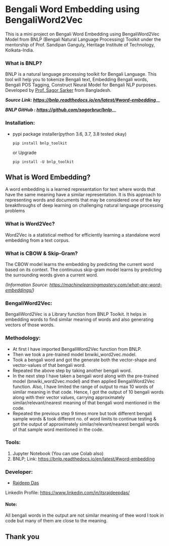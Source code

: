 # Bengali Word Embedding using BengaliWord2Vec

This is a mini project on Bengali Word Embedding using BengaliWord2Vec Model from BNLP (Bengali Natural Language Processing) Toolkit under the mentorship of Prof. Sandipan Ganguly, Heritage Institute of Technology, Kolkata-India.

### What is BNLP?

BNLP is a natural language processing toolkit for Bengali Language. This tool will help you to tokenize Bengali text, Embedding Bengali words, Bengali POS Tagging, Construct Neural Model for Bengali NLP purposes. Developed by [Prof. Sagor Sarker](https://github.com/sagorbrur) from Bangladesh. 

_**Source Link: https://bnlp.readthedocs.io/en/latest/#word-embedding**___

_**BNLP GitHub : https://github.com/sagorbrur/bnlp**___

### Installation:

* 
  pypi package installer(python 3.6, 3.7, 3.8 tested okay)

  ``pip install bnlp_toolkit``

  or Upgrade

  ``pip install -U bnlp_toolkit``

## What is Word Embedding?

A word embedding is a learned representation for text where words that have the same meaning have a similar representation.
It is this approach to representing words and documents that may be considered one of the key breakthroughs of deep learning on challenging natural language processing problems

### What is Word2Vec?

Word2Vec is a statistical method for efficiently learning a standalone word embedding from a text corpus.

### What is CBOW & Skip-Gram?

The CBOW model learns the embedding by predicting the current word based on its context. 
The continuous skip-gram model learns by predicting the surrounding words given a current word.

_(Information Source: https://machinelearningmastery.com/what-are-word-embeddings/)_

### BengaliWord2Vec:

BengaliWord2Vec is a Library function from BNLP Toolkit. It helps in embedding words to find similar meaning of words and  also generating vectors of those words.

### Methodology:

- At first I have imported BengaliWord2Vec function from BNLP.
- Then we took a pre-trained model bnwiki_word2vec.model.
- Took a bengali word and got the generate both the vector-shape and vector-values of that bengali word.
- Repeated the above step by taking another bengali word.
- In the next step I have taken a bengali word along with the pre-trained model (bnwiki_word2vec.model) and then applied BengaliWord2Vec function. Also, I have limited the range of output to max 10 words of similar meaning in that code. Hence, I got the output of 10 bengali words along with their vector values, carrying approximately similar/relevant/nearest meaning of that bengali word mentioned in the code. 
- Repeated the previous step 9 times more but took different bengali sample words & took different no. of word limits to continue testing & got the output of approximately similar/relevant/nearest bengali words of that sample word mentioned in the code.

### Tools:
1. Jupyter Notebook (You can use Colab also)
2. BNLP; Link: https://bnlp.readthedocs.io/en/latest/#word-embedding

### Developer:

- [Rajdeep Das](https://github.com/Rajspeaks)

LinkedIn Profile: https://www.linkedin.com/in/itsrajdeepdas/ 

#### Note:

All bengali words in the output are not similar meaning of thee word I took in code but many of them are close to the meaning. 

## Thank you

